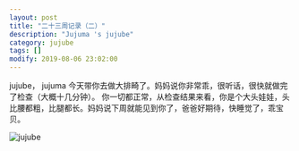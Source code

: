 ```yaml
---
layout: post
title: "二十三周记录（二）"
description: "Jujuma 's jujube"
category: jujube
tags: []
modify: 2019-08-06 23:02:00
---
```


   jujube， jujuma 今天带你去做大排畸了。妈妈说你非常乖，很听话，很快就做完了检查（大概十几分钟）。
 你一切都正常，从检查结果来看，你是个大头娃娃，头比腰都粗，比腿都长。妈妈说下周就能见到你了，爸爸好期待，快睡觉了，乖宝贝。

<p>
<img src="{{ site.url }}/assets/jujube/jujube_b_sheet_0806.jpg" alt="jujube"/>
</p>